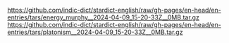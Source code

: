 https://github.com/indic-dict/stardict-english/raw/gh-pages/en-head/en-entries/tars/energy_murphy__2024-04-09_15-20-33Z__0MB.tar.gz  
https://github.com/indic-dict/stardict-english/raw/gh-pages/en-head/en-entries/tars/platonism__2024-04-09_15-20-33Z__0MB.tar.gz  

